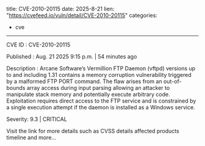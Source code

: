  
title: CVE-2010-20115
date: 2025-8-21
lien: "https://cvefeed.io/vuln/detail/CVE-2010-20115"
categories:
  - cve
---

CVE ID : CVE-2010-20115

Published :  Aug. 21
2025
9:15 p.m. | 54 minutes ago

Description : Arcane Software’s Vermillion FTP Daemon (vftpd) versions up to and including 1.31 contains a memory corruption vulnerability triggered by a malformed FTP PORT command. The flaw arises from an out-of-bounds array access during input parsing
allowing an attacker to manipulate stack memory and potentially execute arbitrary code. Exploitation requires direct access to the FTP service and is constrained by a single execution attempt if the daemon is installed as a Windows service.

Severity: 9.3 | CRITICAL

Visit the link for more details
such as CVSS details
affected products
timeline
and more...
